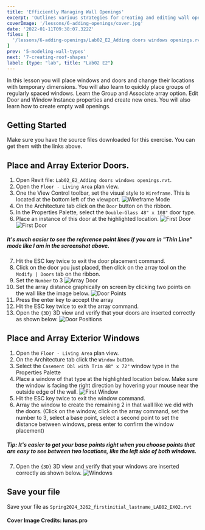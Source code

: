 ```yaml
---
title: 'Efficiently Managing Wall Openings'
excerpt: 'Outlines various strategies for creating and editing wall openings with tools like array, Editing door and window type properties, and create a new window and door type.'
coverImage: '/lessons/6-adding-openings/cover.jpg'
date: '2022-01-11T09:38:07.322Z'
files: [
  '/lessons/6-adding-openings/Lab02_E2_Adding doors windows openings.rvt'
]
prev: '5-modeling-wall-types'
next: '7-creating-roof-shapes'
label: {type: "lab", title: "Lab02 E2"}
---
```


In this lesson you will place windows and doors and change their locations with temporary dimensions. You will also learn to quickly place groups of regularly spaced windows. Learn the Group and Associate array option. Edit Door and Window Instance properties and create new ones. You will also learn how to create empty wall openings.

## Getting Started

Make sure you have the source files downloaded for this exercise. You can get them with the links above.

## Place and Array Exterior Doors.

1. Open Revit file: ``Lab02_E2_Adding doors windows openings.rvt``.
2. Open the ``Floor - Living Area`` plan view.
3. One the View Control toolbar, set the visual style to ``Wireframe``. This is located at the bottom left of the viewport.
![Wireframe Mode](/lessons/6-adding-openings/wireframe.png)
4. On the Architecture tab click on the ``Door`` button on the ribbon.
5. In the Properties Palette, select the ``Double-Glass 48" x 108"`` door type.
6. Place an instance of this door at the highlighted location.
![First Door](/lessons/6-adding-openings/first-door.png)
![First Door](/lessons/6-adding-openings/thin-line.png)
##### It's much easier to see the reference point lines if you are in "Thin Line" mode like I am in the screenshot above.
7. Hit the ESC key twice to exit the door placement command.
8. Click on the door you just placed, then click on the array tool on the ``Modify | Doors`` tab on the ribbon.
9. Set the ``Number`` to 3
![Array Door](/lessons/6-adding-openings/array-door.png)
10. Set the array distance graphically on screen by clicking two points on the wall like the image below.
![Door Points](/lessons/6-adding-openings/door-points.png)
11. Press the enter key to accept the array
12. Hit the ESC key twice to exit the array command.
13. Open the ``{3D}`` 3D view and verify that your doors are inserted correctly as shown below.
![Door Positions](/lessons/6-adding-openings/doors.png)

## Place and Array Exterior Windows

1. Open the ``Floor - Living Area`` plan view.
2. On the Architecture tab click the ``Window`` button.
3. Select the ``Casement Dbl with Trim 48" x 72"`` window type in the Properties Palette
4. Place a window of that type at the highlighted location below. Make sure the window is facing the right direction by hovering your mouse near the outside edge of the wall.
![First Window](/lessons/6-adding-openings/window-first.png)
5. Hit the ESC key twice to exit the window command.
6. Array the window to create the remaining 2 in that wall like we did with the doors. (Click on the window, click on the array command, set the number to 3, select a base point, select a second point to set the distance between windows, press enter to confirm the window placement)
##### Tip: It's easier to get your base points right when you choose points that are easy to see between two locations, like the left side of both windows.
7. Open the ``{3D}`` 3D view and verify that your windows are inserted correctly as shown below.
![Windows](/lessons/6-adding-openings/windows.png)

## Save your file

Save your file as ``Spring2024_3262_firstinitial_lastname_LAB02_EX02.rvt``

#### Cover Image Credits: lunas.pro